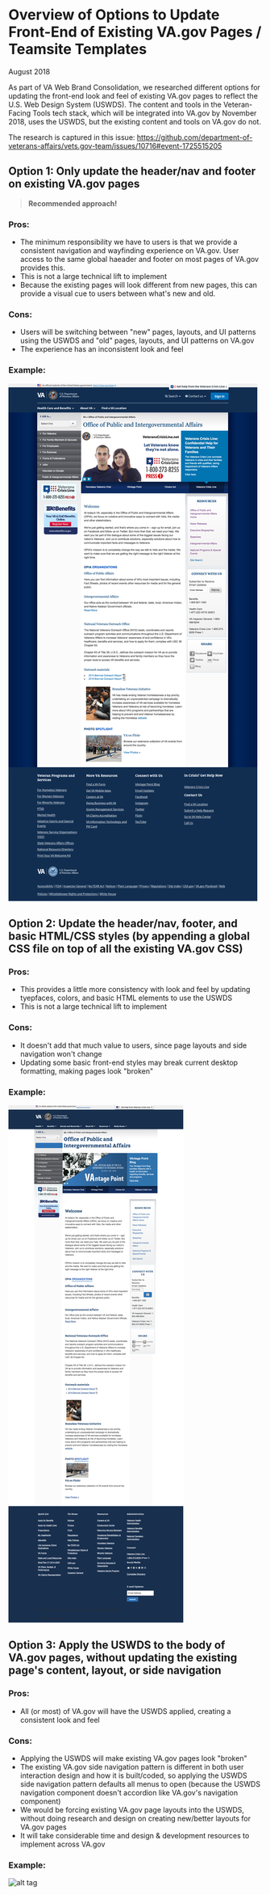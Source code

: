# Overview of Options to Update Front-End of Existing VA.gov Pages / Teamsite Templates
August 2018

As part of VA Web Brand Consolidation, we researched different options for updating the front-end look and feel of existing VA.gov pages to reflect the U.S. Web Design System (USWDS). The content and tools in the Veteran-Facing Tools tech stack, which will be integrated into VA.gov by November 2018, uses the USWDS, but the existing content and tools on VA.gov do not.

The research is captured in this issue: https://github.com/department-of-veterans-affairs/vets.gov-team/issues/10716#event-1725515205

## Option 1: Only update the header/nav and footer on existing VA.gov pages
> **Recommended approach!**

### Pros:
- The minimum responsibility we have to users is that we provide a consistent navigation and wayfinding experience on VA.gov. User access to the same global haeader and footer on most pages of VA.gov provides this.
- This is not a large technical lift to implement
- Because the existing pages will look different from new pages, this can provide a visual cue to users between what's new and old. 

### Cons:
- Users will be switching between "new" pages, layouts, and UI patterns using the USWDS and "old" pages, layouts, and UI patterns on VA.gov
- The experience has an inconsistent look and feel

### Example:
![alt tag](https://raw.githubusercontent.com/department-of-veterans-affairs/va.gov-team/master/design/content-strategy/vadotgov-page-skinning-1.png)

## Option 2: Update the header/nav, footer, and basic HTML/CSS styles (by appending a global CSS file on top of all the existing VA.gov CSS)

### Pros:
- This provides a little more consistency with look and feel by updating tyepfaces, colors, and basic HTML elements to use the USWDS
- This is not a large technical lift to implement

### Cons:
- It doesn't add that much value to users, since page layouts and side navigation won't change
- Updating some basic front-end styles may break current desktop formatting, making pages look "broken"

### Example:
![alt tag](https://raw.githubusercontent.com/department-of-veterans-affairs/va.gov-team/master/design/content-strategy/vadotgov-page-skinning-2.png)


## Option 3: Apply the USWDS to the body of VA.gov pages, without updating the existing page's content, layout, or side navigation

### Pros:
- All (or most) of VA.gov will have the USWDS applied, creating a consistent look and feel

### Cons:
- Applying the USWDS will make existing VA.gov pages look "broken"
- The existing VA.gov side navigation pattern is different in both user interaction design and how it is built/coded, so applying the USWDS side navigation pattern defaults all menus to open (because the USWDS navigation component doesn't accordion like VA.gov's navigation component)
- We would be forcing existing VA.gov page layouts into the USWDS, without doing research and design on creating new/better layouts for VA.gov pages
- It will take considerable time and design & development resources to implement across VA.gov

### Example:
![alt tag](https://raw.githubusercontent.com/department-of-veterans-affairs/va.gov-team/master/design/content-strategy/vadotgov-page-skinning-3.png)
